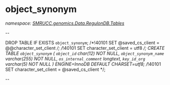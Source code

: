 ﻿# object_synonym
_namespace: [SMRUCC.genomics.Data.RegulonDB.Tables](./index.md)_

--
 
 DROP TABLE IF EXISTS `object_synonym`;
 /*!40101 SET @saved_cs_client = @@character_set_client */;
 /*!40101 SET character_set_client = utf8 */;
 CREATE TABLE `object_synonym` (
 `object_id` char(12) NOT NULL,
 `object_synonym_name` varchar(255) NOT NULL,
 `os_internal_comment` longtext,
 `key_id_org` varchar(5) NOT NULL
 ) ENGINE=InnoDB DEFAULT CHARSET=utf8;
 /*!40101 SET character_set_client = @saved_cs_client */;
 
 --




